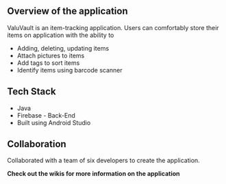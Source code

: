 ## Overview of the application
ValuVault is an item-tracking application. Users can comfortably store their items on application with the ability to 
* Adding, deleting, updating items
* Attach pictures to items
* Add tags to sort items
* Identify items using barcode scanner

## Tech Stack
* Java
* Firebase - Back-End
* Built using Android Studio

## Collaboration
Collaborated with a team of six developers to create the application.

**Check out the wikis for more information on the application**
